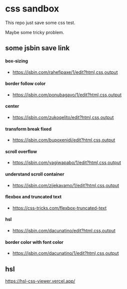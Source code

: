 # css sandbox

This repo just save some css test.

Maybe some tricky problem. 

## some jsbin save link

#### box-sizing

-  https://jsbin.com/rahefipaxe/1/edit?html,css,output

#### border follow color

- https://jsbin.com/ponubagavo/1/edit?html,css,output

#### center

- https://jsbin.com/zukoqelito/edit?html,css,output

#### transform break fixed

- https://jsbin.com/bupoxenidi/edit?html,css,output

#### scroll overflow

- https://jsbin.com/yagiwapabo/1/edit?html,css,output 

#### understand scroll container
- https://jsbin.com/zijekavamo/1/edit?html,css,output

#### flexbox and truncated text

- https://css-tricks.com/flexbox-truncated-text

#### hsl

- https://jsbin.com/dacunatino/edit?html,css,output

#### border color with font color

- https://jsbin.com/dacunatino/1/edit?html,css,output

## hsl

https://hsl-css-viewer.vercel.app/

